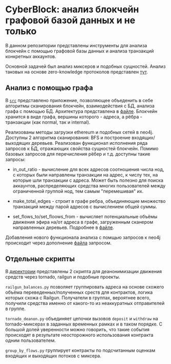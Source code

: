# CyberBlock: анализ блокчейн графовой базой данных и не только

В данном репозитории представлены инструменты для анализа блокчейн с помощью графовой базы данных и анализа транзакций конкретных аккаунтов. 

Основной задачей был анализ миксеров и подобных сущностей. Анализ таковых на основе zero-knowledge протоколов представлен [тут](./docs/zero-knowledge-proofs.md).

## Анализ с помощью графа

В [`src`](./src) представлено приложение, позволяющее объеденить в себе алгоритмы сканирования блокчейн, взаимодействия с БД, анализа графа с помощью БД. Архитектура представлена в [файле](./docs/architecture.md). Блокчейн хранится в виде графа, вершины которого - адреса, а рёбра - транзакции (как normal, так и internal).

Реализованы методы загрузки ethereum и подобных сетей в neo4j. Доступны 2 алгоритма сканирования: BFS и построение входящих/выходящих деревьев. Реализован функционал исполнения ряда запросов к БД, отражающих свойства сущностей блокчейн. Помимо базовых запросов для перечисления рёбер и т.д. доступны такие запросы:

- in_out_ratio - вычисление для всех адресов соотношения числа нод, с которых были направлены транзакции на адрес, к числу тех, на которые шли транзакции с адреса. Может быть полезно для поиска аккаунтов, распределяющих средства многих пользователей между ограниченной группой нод, тем самым "перемешивая" их.

- make_total_edges - строит в графе ребра, объединяющие множество транзакций между парой адресов с вычислением общей суммы.

- set_flows_to/set_floows_from - вычисляет потенциальные объёмы движения эфира на/от адреса в графе, загруженным сканером направленных деревьев. Подробнее в [файле](./docs/flow.md).

Добавления нового функционала анализа с помщью запросов к neo4j происходит через дополнение [файла](./data/neo4j_queries.json) запросом. 

## Отдельные скрипты

В [директории](./scripts/) представлены 2 скрипта для деанонимизации движения средств через tornado, railgun и подобные проекты.

 `railgun_balances.py` позволяет группировать адреса на основе схожего объёма переведенных/полученных среств для контрактов, логика которых схожа с Railgun. Получатели в группах, вероятнее всего, получили средства именно от какого-то из неаккуратных отправителей в группе.

 `tornado_deanon.py` объединяет цепочки вызовов `deposit` и `withdraw` на tornado-миксерах в заданных временных рамках и в таком порядке. С большой долей уверенности можно говорить, что такие события происходят в результате неосторожного использования контракта одним пользователем.  

 `group_by_flows.py` группирует контракты по подсчитанным оценкам входящих и выходящих потоков с миксера.
 